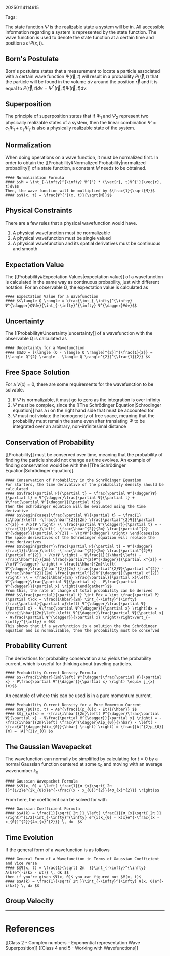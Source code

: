 20250114114615

Tags: 

The state function $Ψ$ is the realizable state a system will be in. All accessible information regarding a system is represented by the state function. The wave function is used to denote the state function at a certain time and position as $Ψ(x, t)$. 

## Born's Postulate
Born's postulate states that a measurement to locate a particle associated with a certain wave function $Ψ(\vec{r}, t)$ will result in a probability $P(\vec{r}, t)$ that the particle will be found in the volume $dv$ around the position $\vec{r}$ and it is equal to $P(\vec{r}, t)dv = Ψ^{*}(\vec{r}, t)Ψ(\vec{r}, t)dv$. 

## Superposition
The principle of superposition states that if $Ψ_{1}$ and $Ψ_{2}$ represent two physically realizable states of a system, then the linear combination $Ψ = c_{1}Ψ_{1} + c_{2}Ψ_{2}$ is also a physically realizable state of the system. 

## Normalization
When doing operations on a wave function, it must be normalized first. In order to obtain the [[Probability#Normalized Probability|normalized probability]] of a state function, a constant $M$ needs to be obtained.
```ad-formula
#### Normalization Formula
#### $$M = \int_{-\infty}^{\infty} Ψ^{'} * (\vec{r}, t)Ψ^{'}(\vec{r}, t)dv$$
Then, the wave function will be multiplied by $\frac{1}{\sqrt{M}}$
#### $$Ψ(x, t) = \frac{Ψ^{'}(x, t)}{\sqrt{M}}$$
```

## Physical Constraints
There are a few rules that a physical wavefunction would have. 
1. A physical wavefunction must be normalizable
2. A physical wavefunction must be single valued
3. A physical wavefunction and its spatial derivatives must be continuous and smooth

## Expectation Value
The [[Probability#Expectation Values|expectation value]] of a wavefunction is calculated in the same way as continuous probability, just with different notation. For an observable $Q$, the expectation value is calculated as 
```ad-formula
#### Expectation Value for a Wavefunction
#### $$\langle Q \rangle = \frac{\int_{-\infty}^{\infty} Ψ^{\dagger}QΨdv}{\int_{-\infty}^{\infty} Ψ^{\dagger}Ψdv}$$
```

## Uncertainty
The [[Probability#Uncertainty|uncertainty]] of a wavefunction with the observable $Q$ is calculated as
```ad-formula
#### Uncertainty for a Wavefunction
#### $$ΔQ = [\langle (Q - \langle Q \rangle)^{2}]^{\frac{1}{2}} = [\langle Q^{2} \rangle - \langle Q \rangle^{2}]^{\frac{1}{2}} $$
```

## Free Space Solution
For a $V(x) = 0$, there are some requirements for the wavefunction to be solvable.
1. If $Ψ$ is normalizable, it must go to zero as the integration is over infinity
2. $Ψ$ must be complex, since the [[The Schrödinger Equation|Schrodinger equation]] has a $i$ on the right hand side that must be accounted for
3. $Ψ$ must not violate the homogeneity of free space, meaning that the probability must remain the same even after translating $Ψ$ to be integrated over an arbitrary, non-infinitesimal distance

## Conservation of Probability
[[Probability]] must be conserved over time, meaning that the probability of finding the particle should not change as time evolves. An example of finding conservation would be with the [[The Schrödinger Equation|Schrödinger equation]]. 
```ad-example
#### Conservation of Probability in the Schrödinger Equation
For starters, the time derivative of the probability density should be calculated
#### $$\frac{\partial P}{\partial t} = \frac{\partial Ψ^{\dagger}Ψ}{\partial t} = Ψ^{\dagger}\frac{\partial Ψ}{\partial t} + Ψ\frac{\partial Ψ^{\dagger}}{\partial t}$$
Then the Schrödinger equation will be evaluated using the time derivative
#### $$\begin{cases}\frac{\partial Ψ}{\partial t} = \frac{1}{i\hbar}\left( -\frac{\hbar^{2}}{2m} \frac{\partial^{2}Ψ}{\partial x^{2}} + V(x)Ψ \right) \\ \frac{\partial Ψ^{\dagger}}{\partial t} = -\frac{1}{i\hbar}\left( -\frac{\hbar^{2}}{2m} \frac{\partial^{2} Ψ^{\dagger}}{\partial x^{2}} + V(x)Ψ^{\dagger} \right) \end{cases}$$
The space derivatives of the Schrödinger equation will replace the time derivatives
#### $$\begin{gather*}\frac{\partial P}{\partial t} = Ψ^{\dagger} \frac{1}{i\hbar}\left( -\frac{\hbar^{2}}{2m} \frac{\partial^{2}Ψ}{\partial x^{2}} + V(x)Ψ \right) - Ψ\frac{1}{i\hbar}\left( -\frac{\hbar^{2}}{2m} \frac{\partial^{2}Ψ^{\dagger}}{\partial x^{2}} + V(x)Ψ^{\dagger} \right) = \frac{i\hbar}{2m}\left( Ψ^{\dagger}\frac{\hbar^{2}}{2m} \frac{\partial^{2}Ψ}{\partial x^{2}} - Ψ\frac{\hbar^{2}}{2m} \frac{\partial^{2}Ψ^{\dagger}}{\partial x^{2}} \right) \\ = \frac{i\hbar}{2m} \frac{\partial}{\partial x}\left( Ψ^{\dagger}\frac{\partial Ψ}{\partial x} - Ψ\frac{\partial Ψ^{\dagger}}{\partial x} \right)\end{gather*}$$
From this, the rate of change of total probability can be derived 
#### $$\frac{\partial}{\partial t} \int Pdx = \int \frac{\partial P}{\partial t}dx = \frac{i\hbar}{2m} \int_{-\infty}^{\infty} \frac{\partial}{\partial x}\left( Ψ^{\dagger}\frac{\partial Ψ}{\partial x} - Ψ\frac{\partial Ψ^{\dagger}}{\partial x} \right)dx = \frac{i\hbar}{2m}\left.\left( Ψ^{\dagger}\frac{\partial Ψ}{\partial x} - Ψ\frac{\partial Ψ^{\dagger}}{\partial x} \right)\right\vert_{-\infty}^{\infty} = 0$$
This shows that if a wavefunction is a solution the the Schrödinger equation and is normalizable, then the probability must be conserved
```

## Probability Current
The derivations for probability conservation also yields the probability current, which is useful for thinking about traveling particles. 
```ad-formula
#### Probability Current Density Formula
#### $$-\frac{i\hbar}{2m}\left( Ψ^{\dagger}\frac{\partial Ψ}{\partial x} - Ψ\frac{\partial Ψ^{\dagger}}{\partial x} \right) \equiv j_{x}(x)$$
```

An example of where this can be used is in a pure momentum current. 
```ad-example
#### Probability Current Density for a Pure Momentum Current
#### $$Ψ_{p0}(x, t) = Ae^{\frac{i(p_{0}x - Et)}{\hbar}} $$
#### $$j_{x}(x) = -\frac{i\hbar}{2m}\left( Ψ^{\dagger}\frac{\partial Ψ}{\partial x} - Ψ\frac{\partial Ψ^{\dagger}}{\partial x} \right) = -\frac{i\hbar}{2m}\left( \frac{A^{\dagger}Aip_{0}}{\hbar} - \left( -\frac{A^{\dagger}Aip_{0}}{\hbar} \right) \right) = \frac{|A|^{2}p_{0}}{m} = |A|^{2}v_{0} $$
```

## The Gaussian Wavepacket
The wavefunction can normally be simplified by calculating for $t = 0$ by a normal Gaussian function centered at some $x_{0}$ and moving with an average wavenumber $k_{0}$ 
```ad-formula
#### Gaussian Wavepacket Formula
#### $$Ψ(x, 0) = \left( \frac{1}{σ_{x}\sqrt{ 2π }}^{1/2}e^{ik_{0}x}e^{-\frac{(x - x_{0})^{2}}{4σ_{x}^{2}}} \right)$$
```
From here, the coefficient can be solved for with
```ad-formula
#### Gaussian Coefficient Formula
#### $$A(k) = \frac{1}{\sqrt{ 2π }} \left( \frac{1}{σ_{x}\sqrt{ 2π }} \right)^{1/2}\int_{-\infty}^{\infty} e^{i(k_{0} - k)x}e^{-\frac{(x - x_{0})^{2}}{4σ_{x}^{2}}} \, dx  $$
```

## Time Evolution
If the general form of a wavefunction is as follows 
```ad-formula
#### General Form of a Wavefunction in Terms of Gaussian Coefficient and Vice Versa
#### $$Ψ(x, t) = \frac{1}{\sqrt{ 2π  }}\int_{-\infty}^{\infty} A(k)e^{-i(kx - ωt)} \, dk $$
then if you're given $Ψ(x, 0)$ you can figured out $Ψ(x, t)$
#### $$A(k) = \frac{1}{\sqrt{ 2π }}\int_{-\infty}^{\infty} Ψ(x, 0)e^{-i(kx)} \, dx $$
```

## Group Velocity


___
# References
[[Class 2 - Complex numbers – Exponential representation Wave Superposition]]
[[Class 4 and 5 - Working with Wavefunctions]]

